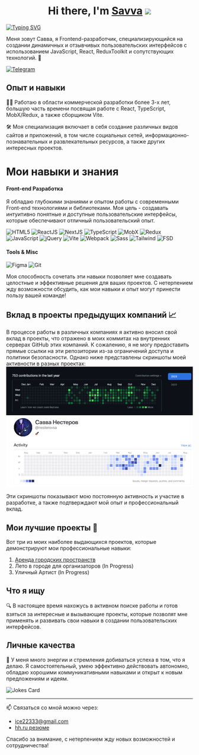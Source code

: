 <h1 align="center">Hi there, I'm <a href="https://t.me/brandonWF1" target="_blank">Savva</a> 
<img src="https://github.com/blackcater/blackcater/raw/main/images/Hi.gif" width="32"/></h1>




[![Typing SVG](https://readme-typing-svg.demolab.com?font=Fira+Code&pause=1000&random=false&width=435&lines=Front-end+developer)](https://git.io/typing-svg)

Меня зовут Савва, я Frontend-разработчик, специализирующийся на создании динамичных и отзывчивых пользовательских интерфейсов с использованием JavaScript, React, ReduxToolkit и сопутствующих технологий. 🚀

<a href="t.me/brandonWF1">![Telegram](https://img.shields.io/badge/Telegram-2CA5E0?style=for-the-badge&logo=telegram&logoColor=white)</a>

## Опыт и навыки
👨‍💻 Работаю в области коммерческой разработки более 3-х лет, большую часть времени посвящая работе с React, TypeScript, MobX/Redux, а также сборщиком Vite.

🛠️ Моя специализация включает в себя создание различных видов сайтов и приложений, в том числе социальных сетей, информационно-познавательных и развлекательных ресурсов, а также других интересных проектов.

# Мои навыки и знания

#### Front-end Разработка
Я обладаю глубокими знаниями и опытом работы с современными Front-end технологиями и библиотеками. Моя цель - создавать интуитивно понятные и доступные пользовательские интерфейсы, которые обеспечивают отличный пользовательский опыт.

![HTML5](https://img.shields.io/badge/HTML5-E34F26?style=for-the-badge&logo=html5&logoColor=white)
![ReactJS](https://img.shields.io/badge/ReactJS-61DAFB?style=for-the-badge&logo=react&logoColor=white)
![NextJS](https://img.shields.io/badge/-NextJS-black?style=for-the-badge&logo=next.js)
![TypeScript](https://img.shields.io/badge/TypeScript-007ACC?style=for-the-badge&logo=typescript&logoColor=white)
![MobX](https://img.shields.io/badge/MobX-FF9955?style=for-the-badge&logo=mobx&logoColor=white)
![Redux](https://img.shields.io/badge/Redux-764ABC?style=for-the-badge&logo=redux&logoColor=white)
![JavaScript](https://img.shields.io/badge/JavaScript-F7DF1E?style=for-the-badge&logo=javascript&logoColor=black)
![jQuery](https://img.shields.io/badge/jQuery-0769AD?style=for-the-badge&logo=jquery&logoColor=white)
![Vite](https://img.shields.io/badge/Vite-B73BFE?style=for-the-badge&logo=vite&logoColor=FFD62E)
![Webpack](https://img.shields.io/badge/Webpack-8DD6F9?style=for-the-badge&logo=webpack&logoColor=black)
![Sass](https://img.shields.io/badge/Sass-CC6699?style=for-the-badge&logo=sass&logoColor=white)
![Tailwind](https://img.shields.io/badge/Tailwind-38B2AC?style=for-the-badge&logo=tailwind-css&logoColor=white)
![FSD](https://img.shields.io/badge/FSD-007ACC?style=for-the-badge&logo=adobe&logoColor=white)

#### Tools & Misc

![Figma](https://img.shields.io/badge/Figma-F24E1E?style=for-the-badge&logo=figma&logoColor=white)
![Git](https://img.shields.io/badge/Git-F05032?style=for-the-badge&logo=git&logoColor=white)

Моя способность сочетать эти навыки позволяет мне создавать целостные и эффективные решения для ваших проектов. С нетерпением жду возможности обсудить, как мои навыки и опыт могут принести пользу вашей команде!


## Вклад в проекты предыдущих компаний 📈

В процессе работы в различных компаниях я активно вносил свой вклад в проекты, что отражено в моих коммитах на внутренних серверах GitHub этих компаний. К сожалению, я не могу предоставить прямые ссылки на эти репозитории из-за ограничений доступа и политики безопасности. Однако ниже представлены скриншоты моей активности в разных проектах:
![Скриншот коммитов из 21ВЕК](https://github.com/BrandonWF1/BrandonWF1/blob/main/contributions.png)
![Скриншот коммитов из 21ВЕК](https://github.com/BrandonWF1/BrandonWF1/blob/main/contributionsGitLab.png)


Эти скриншоты показывают мою постоянную активность и участие в разработке, а также подтверждают мой опыт и профессиональный вклад.

## Мои лучшие проекты 🚀

Вот три из моих наиболее выдающихся проектов, которые демонстрируют мои профессиональные навыки:

1. [Аренда городских пространств](https://github.com/BrandonWF1/arenda)
2. Лето в городе для организаторов (In Progress)
3. Уличный Артист (In Progress)

## Что я ищу
🔍 В настоящее время нахожусь в активном поиске работы и готов взяться за интересные и вызывающие проекты, которые позволят мне применять и развивать свои навыки в создании пользовательских интерфейсов.

## Личные качества
💪 У меня много энергии и стремления добиваться успеха в том, что я делаю. Я самостоятельный, умею эффективно действовать автономно, обладаю хорошими коммуникативными навыками и открыт к новым предложениям и идеям.

![Jokes Card](https://readme-jokes.vercel.app/api)

---

📫 Связаться со мной можно через:
- ice22333@gmail.com
- [hh.ru резюме](https://barnaul.hh.ru/resume/0db87008ff0ca3b0e10039ed1f4f615a41466b)

Спасибо за внимание, с нетерпением жду новых возможностей и сотрудничества!
